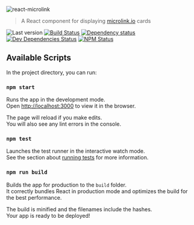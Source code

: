 ![react-microlink](https://user-images.githubusercontent.com/5795227/33524600-521efb8e-d820-11e7-8e07-c11e794af466.png)

> A React component for displaying [microlink.io](https://microlink.io) cards

![Last version](https://img.shields.io/github/tag/microlinkhq/react-microlink.svg?style=flat-square)
[![Build Status](https://img.shields.io/travis/microlinkhq/react-microlink/master.svg?style=flat-square)](https://travis-ci.org/microlinkhq/react-microlink)
[![Dependency status](https://img.shields.io/david/microlinkhq/react-microlink.svg?style=flat-square)](https://david-dm.org/microlinkhq/react-microlink)
[![Dev Dependencies Status](https://img.shields.io/david/dev/microlinkhq/react-microlink.svg?style=flat-square)](https://david-dm.org/microlinkhq/react-microlink#info=devDependencies)
[![NPM Status](https://img.shields.io/npm/dm/react-microlink.svg?style=flat-square)](https://www.npmjs.org/package/react-microlink)

## Available Scripts

In the project directory, you can run:

### `npm start`

Runs the app in the development mode.<br>
Open [http://localhost:3000](http://localhost:3000) to view it in the browser.

The page will reload if you make edits.<br>
You will also see any lint errors in the console.

### `npm test`

Launches the test runner in the interactive watch mode.<br>
See the section about [running tests](#running-tests) for more information.

### `npm run build`

Builds the app for production to the `build` folder.<br>
It correctly bundles React in production mode and optimizes the build for the best performance.

The build is minified and the filenames include the hashes.<br>
Your app is ready to be deployed!
